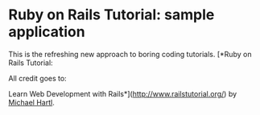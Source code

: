 # Ruby on Rails Tutorial: sample application

This is the refreshing new approach to boring coding tutorials.
[*Ruby on Rails Tutorial:


All credit goes to:

Learn Web Development with Rails*](http://www.railstutorial.org/)
by [Michael Hartl](http://www.michaelhartl.com/).
